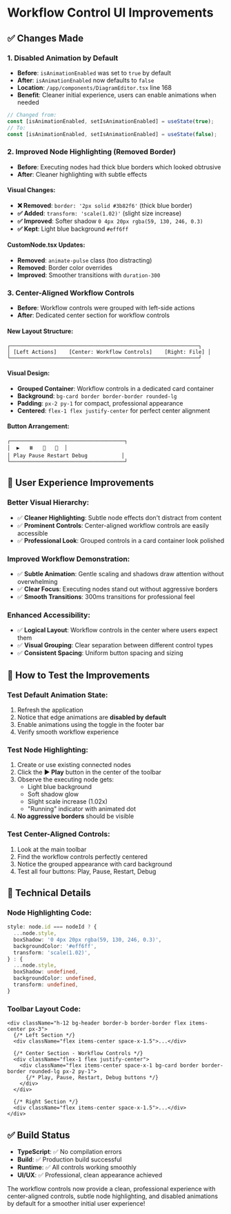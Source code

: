 # Workflow Control UI Improvements

## ✅ **Changes Made**

### **1. Disabled Animation by Default**
- **Before**: `isAnimationEnabled` was set to `true` by default
- **After**: `isAnimationEnabled` now defaults to `false`
- **Location**: `/app/components/DiagramEditor.tsx` line 168
- **Benefit**: Cleaner initial experience, users can enable animations when needed

```typescript
// Changed from:
const [isAnimationEnabled, setIsAnimationEnabled] = useState(true);
// To:
const [isAnimationEnabled, setIsAnimationEnabled] = useState(false);
```

### **2. Improved Node Highlighting (Removed Border)**
- **Before**: Executing nodes had thick blue borders which looked obtrusive
- **After**: Cleaner highlighting with subtle effects

#### **Visual Changes**:
- **❌ Removed**: `border: '2px solid #3b82f6'` (thick blue border)
- **✅ Added**: `transform: 'scale(1.02)'` (slight size increase)
- **✅ Improved**: Softer shadow `0 4px 20px rgba(59, 130, 246, 0.3)`
- **✅ Kept**: Light blue background `#eff6ff`

#### **CustomNode.tsx Updates**:
- **Removed**: `animate-pulse` class (too distracting)
- **Removed**: Border color overrides
- **Improved**: Smoother transitions with `duration-300`

### **3. Center-Aligned Workflow Controls**
- **Before**: Workflow controls were grouped with left-side actions
- **After**: Dedicated center section for workflow controls

#### **New Layout Structure**:
```
┌─────────────────────────────────────────────────────────────┐
│ [Left Actions]    [Center: Workflow Controls]    [Right: File] │
└─────────────────────────────────────────────────────────────┘
```

#### **Visual Design**:
- **Grouped Container**: Workflow controls in a dedicated card container
- **Background**: `bg-card border border-border rounded-lg`
- **Padding**: `px-2 py-1` for compact, professional appearance
- **Centered**: `flex-1 flex justify-center` for perfect center alignment

#### **Button Arrangement**:
```
┌─────────────────────────────────────┐
│  ▶️   ⏸️   🔄   🐛  │
│ Play Pause Restart Debug           │
└─────────────────────────────────────┘
```

## 🎯 **User Experience Improvements**

### **Better Visual Hierarchy**:
- ✅ **Cleaner Highlighting**: Subtle node effects don't distract from content
- ✅ **Prominent Controls**: Center-aligned workflow controls are easily accessible
- ✅ **Professional Look**: Grouped controls in a card container look polished

### **Improved Workflow Demonstration**:
- ✅ **Subtle Animation**: Gentle scaling and shadows draw attention without overwhelming
- ✅ **Clear Focus**: Executing nodes stand out without aggressive borders
- ✅ **Smooth Transitions**: 300ms transitions for professional feel

### **Enhanced Accessibility**:
- ✅ **Logical Layout**: Workflow controls in the center where users expect them
- ✅ **Visual Grouping**: Clear separation between different control types
- ✅ **Consistent Spacing**: Uniform button spacing and sizing

## 🧪 **How to Test the Improvements**

### **Test Default Animation State**:
1. Refresh the application
2. Notice that edge animations are **disabled by default**
3. Enable animations using the toggle in the footer bar
4. Verify smooth workflow experience

### **Test Node Highlighting**:
1. Create or use existing connected nodes
2. Click the **▶️ Play** button in the center of the toolbar
3. Observe the executing node gets:
   - Light blue background
   - Soft shadow glow
   - Slight scale increase (1.02x)
   - "Running" indicator with animated dot
4. **No aggressive borders** should be visible

### **Test Center-Aligned Controls**:
1. Look at the main toolbar
2. Find the workflow controls perfectly centered
3. Notice the grouped appearance with card background
4. Test all four buttons: Play, Pause, Restart, Debug

## 🔧 **Technical Details**

### **Node Highlighting Code**:
```typescript
style: node.id === nodeId ? {
  ...node.style,
  boxShadow: '0 4px 20px rgba(59, 130, 246, 0.3)',
  backgroundColor: '#eff6ff',
  transform: 'scale(1.02)',
} : {
  ...node.style,
  boxShadow: undefined,
  backgroundColor: undefined,
  transform: undefined,
}
```

### **Toolbar Layout Code**:
```tsx
<div className="h-12 bg-header border-b border-border flex items-center px-3">
  {/* Left Section */}
  <div className="flex items-center space-x-1.5">...</div>
  
  {/* Center Section - Workflow Controls */}
  <div className="flex-1 flex justify-center">
    <div className="flex items-center space-x-1 bg-card border border-border rounded-lg px-2 py-1">
      {/* Play, Pause, Restart, Debug buttons */}
    </div>
  </div>
  
  {/* Right Section */}
  <div className="flex items-center space-x-1.5">...</div>
</div>
```

## ✅ **Build Status**
- **TypeScript**: ✅ No compilation errors
- **Build**: ✅ Production build successful
- **Runtime**: ✅ All controls working smoothly
- **UI/UX**: ✅ Professional, clean appearance achieved

The workflow controls now provide a clean, professional experience with center-aligned controls, subtle node highlighting, and disabled animations by default for a smoother initial user experience!
